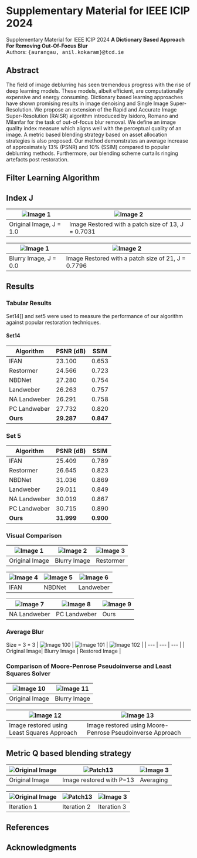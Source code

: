 # Supplementary Material for IEEE ICIP 2024
Supplementary Material for IEEE ICIP 2024
**A Dictionary Based Approach For Removing Out-Of-Focus Blur** <br />
Authors: <samp>{aurangau, anil.kokaram}@tcd.ie</samp>

## Abstract
The field of image deblurring has seen tremendous progress with the rise of deep learning models. These models, albeit efficient, are computationally expensive and energy consuming. Dictionary based learning approaches have shown promising results in image denoising and Single Image Super-Resolution. We propose an extension of the Rapid and Accurate Image Super-Resolution (RAISR) algorithm introduced by Isidoro, Romano and Milanfar for the task of out-of-focus blur removal. We define an image quality index measure which aligns well with the perceptual quality of an image. A metric based blending strategy based on asset allocation strategies is also proposed. Our method demonstrates an average increase of approximately 13% (PSNR) and 10% (SSIM) compared to popular deblurring methods. Furthermore, our blending scheme curtails ringing artefacts post restoration.

## Filter Learning Algorithm

## Index J
| ![Image 1](IndexJ_Experiments/barbara_original.png) | ![Image 2](IndexJ_Experiments/barbara_p13_restored.png) |
| --- | --- |
| Original Image, J = 1.0 | Image Restored with a patch size of 13, J = 0.7031 |

| ![Image 1](IndexJ_Experiments/barbara_blurred.png) | ![Image 2](IndexJ_Experiments/barbara_p21_rsetored.png) |
| --- | --- |
| Blurry Image, J = 0.0 | Image Restored with a patch size of 21, J = 0.7796 |


## Results

### Tabular Results 
Set14[] and set5 were used to measure the performance of our algorithm against popular restoration techniques. 
#### Set14
| Algorithm | PSNR (dB) | SSIM |
| --- | --- | --- |
| IFAN | 23.100 | 0.653 | 
| Restormer | 24.566 | 0.723 | 
| NBDNet | 27.280 | 0.754 | 
| Landweber | 26.263 | 0.757 | 
| NA Landweber | 26.291 | 0.758 | 
| PC Landweber | 27.732 | 0.820 | 
| **Ours**| **29.287** | **0.847** |  

### Set 5
| Algorithm | PSNR (dB) | SSIM |
| --- | --- | --- |
| IFAN | 25.409 | 0.789 | 
| Restormer | 26.645 | 0.823 | 
| NBDNet | 31.036 | 0.869 | 
| Landweber | 29.011 | 0.849 | 
| NA Landweber | 30.019 | 0.867 | 
| PC Landweber | 30.715 | 0.890 |
| **Ours** | **31.999** | **0.900** | 

### Visual Comparison 
| ![Image 1](Superimposed_Images/face_original_superimposed.png) | ![Image 2](Superimposed_Images/face_blurred_superimposed.png) | ![Image 3](Superimposed_Images/face_restormer_superimposed.png) |
| --- | --- | --- |
| Original Image | Blurry Image | Restormer |

| ![Image 4](Superimposed_Images/face_ifan_superimposed.png) | ![Image 5](Superimposed_Images/face_NBDNet_superimposed.png) | ![Image 6](Superimposed_Images/face_L_superimposed.png) |
| --- | --- | --- |
| IFAN | NBDNet | Landweber |

| ![Image 7](Superimposed_Images/face_NAL_superimposed.png) | ![Image 8](Superimposed_Images/face_PCL_superimposed.png) | ![Image 9](Superimposed_Images/face_RAID_superimposed.png) |
| --- | --- | --- |
| NA Landweber | PC Landweber | Ours |

### Average Blur
Size = 3 * 3
| ![Image 100](Box_Blur_Comparison/barbara_original.png) | ![Image 101](Box_Blur_Comparison/barbara_blurred_3_box.png) | ![Image 102](Box_Blur_Comparison/barbara_restored_3_box.png)  |
| --- | --- | --- |
| Original Image| Blurry Image | Restored Image |

### Comparison of Moore-Penrose Pseudoinverse and Least Squares Solver

| ![Image 10](MP_LS_Comparison/img_001_SRF_2_HR_original.png) | ![Image 11](MP_LS_Comparison/img_001_SRF_2_HR_blurred.png) |
| --- | --- |
| Original Image | Blurry Image |

| ![Image 12](MP_LS_Comparison/img_001_SRF_2_HR_LeastSquares_restored.png) | ![Image 13](MP_LS_Comparison/img_001_SRF_2_HR_MoorePenrose_restored.png) |
| --- | --- |
| Image restored using Least Squares Approach | Image restored using Moore-Penrose Pseudoinverse Approach |


## Metric Q based blending strategy
| ![Original Image](Blending_Images/flower_original_superimposed.png) | ![Patch13](Blending_Images/flower_P13_superimposed.png) | ![Image 3](Blending_Images/flower_iter0_superimposed.png) |
| --- | --- | --- |
| Original Image | Image restored with P=13 | Averaging |

| ![Original Image](Blending_Images/flower_iter1_superimposed.png) | ![Patch13](Blending_Images/flower_iter2_superimposed.png) | ![Image 3](Blending_Images/flower_iter3_superimposed.png) |
| --- | --- | --- |
| Iteration 1| Iteration 2 | Iteration 3 |

## References

## Acknowledgments
